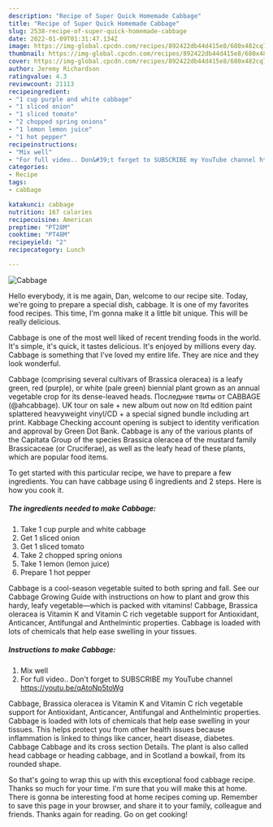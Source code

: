 ```yaml
---
description: "Recipe of Super Quick Homemade Cabbage"
title: "Recipe of Super Quick Homemade Cabbage"
slug: 2538-recipe-of-super-quick-homemade-cabbage
date: 2022-01-09T01:31:47.134Z
image: https://img-global.cpcdn.com/recipes/892422db44d415e8/680x482cq70/cabbage-recipe-main-photo.jpg
thumbnail: https://img-global.cpcdn.com/recipes/892422db44d415e8/680x482cq70/cabbage-recipe-main-photo.jpg
cover: https://img-global.cpcdn.com/recipes/892422db44d415e8/680x482cq70/cabbage-recipe-main-photo.jpg
author: Jeremy Richardson
ratingvalue: 4.3
reviewcount: 21113
recipeingredient:
- "1 cup purple and white cabbage"
- "1 sliced onion"
- "1 sliced tomato"
- "2 chopped spring onions"
- "1 lemon lemon juice"
- "1 hot pepper"
recipeinstructions:
- "Mix well"
- "For full video.. Don&#39;t forget to SUBSCRIBE my YouTube channel https://youtu.be/qAtoNp5toWg"
categories:
- Recipe
tags:
- cabbage

katakunci: cabbage 
nutrition: 167 calories
recipecuisine: American
preptime: "PT28M"
cooktime: "PT48M"
recipeyield: "2"
recipecategory: Lunch

---
```



![Cabbage](https://img-global.cpcdn.com/recipes/892422db44d415e8/680x482cq70/cabbage-recipe-main-photo.jpg)

Hello everybody, it is me again, Dan, welcome to our recipe site. Today, we're going to prepare a special dish, cabbage. It is one of my favorites food recipes. This time, I'm gonna make it a little bit unique. This will be really delicious.

Cabbage is one of the most well liked of recent trending foods in the world. It's simple, it's quick, it tastes delicious. It's enjoyed by millions every day. Cabbage is something that I've loved my entire life. They are nice and they look wonderful.

Cabbage (comprising several cultivars of Brassica oleracea) is a leafy green, red (purple), or white (pale green) biennial plant grown as an annual vegetable crop for its dense-leaved heads. Последние твиты от CABBAGE (@ahcabbage). UK tour on sale + new album out now on ltd edition paint splattered heavyweight vinyl/CD + a special signed bundle including art print. Kabbage Checking account opening is subject to identity verification and approval by Green Dot Bank. Cabbage is any of the various plants of the Capitata Group of the species Brassica oleracea of the mustard family Brassicaceae (or Cruciferae), as well as the leafy head of these plants, which are popular food items.


To get started with this particular recipe, we have to prepare a few ingredients. You can have cabbage using 6 ingredients and 2 steps. Here is how you cook it.

<!--inarticleads1-->

##### The ingredients needed to make Cabbage:

1. Take 1 cup purple and white cabbage
1. Get 1 sliced onion
1. Get 1 sliced tomato
1. Take 2 chopped spring onions
1. Take 1 lemon (lemon juice)
1. Prepare 1 hot pepper


Cabbage is a cool-season vegetable suited to both spring and fall. See our Cabbage Growing Guide with instructions on how to plant and grow this hardy, leafy vegetable—which is packed with vitamins! Cabbage, Brassica oleracea is Vitamin K and Vitamin C rich vegetable support for Antioxidant, Anticancer, Antifungal and Anthelmintic properties. Cabbage is loaded with lots of chemicals that help ease swelling in your tissues. 

<!--inarticleads2-->

##### Instructions to make Cabbage:

1. Mix well
1. For full video.. Don&#39;t forget to SUBSCRIBE my YouTube channel https://youtu.be/qAtoNp5toWg


Cabbage, Brassica oleracea is Vitamin K and Vitamin C rich vegetable support for Antioxidant, Anticancer, Antifungal and Anthelmintic properties. Cabbage is loaded with lots of chemicals that help ease swelling in your tissues. This helps protect you from other health issues because inflammation is linked to things like cancer, heart disease, diabetes. Cabbage Cabbage and its cross section Details. The plant is also called head cabbage or heading cabbage, and in Scotland a bowkail, from its rounded shape. 

So that's going to wrap this up with this exceptional food cabbage recipe. Thanks so much for your time. I'm sure that you will make this at home. There is gonna be interesting food at home recipes coming up. Remember to save this page in your browser, and share it to your family, colleague and friends. Thanks again for reading. Go on get cooking!
